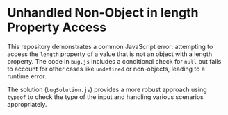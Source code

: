 # Unhandled Non-Object in length Property Access

This repository demonstrates a common JavaScript error: attempting to access the `length` property of a value that is not an object with a length property.  The code in `bug.js` includes a conditional check for `null` but fails to account for other cases like `undefined` or non-objects, leading to a runtime error.

The solution (`bugSolution.js`) provides a more robust approach using `typeof` to check the type of the input and handling various scenarios appropriately.